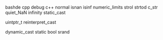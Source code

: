 bashde cpp debug c++ normal
isnan
isinf
numeric_limits
strol
strtod
c_str
quiet_NaN
infinity
static_cast

uintptr_t
reinterpret_cast

dynamic_cast
static bool
srand